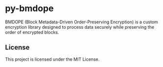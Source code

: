 # py-bmdope

BMDOPE (Block Metadata-Driven Order-Preserving Encryption) is a custom encryption library designed to process data securely while preserving the order of encrypted blocks.

## License

This project is licensed under the MIT License.
